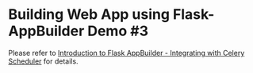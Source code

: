 # Building Web App using Flask-AppBuilder Demo #3

Please refer to <a href="https://chuan-zhang.medium.com/introduction-to-flask-appbuilder-integrating-with-celery-scheduler-99d37770bb62">Introduction to Flask AppBuilder - Integrating with Celery Scheduler</a> for details.
